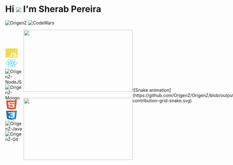 <h1>
  Hi
  <img
    src="https://raw.githubusercontent.com/kaueMarques/kaueMarques/master/hi.gif"
    width="30px"
  />
  I'm Sherab Pereira
</h1>
<p>
  <img
    src="https://komarev.com/ghpvc/?username=OrigenZ&label=Profile%20views&color=0e75b6&style=flat"
    alt="OrigenZ"
  />
  <img
    alt="CodeWars"
    src="https://www.codewars.com/users/OrigenZ/badges/micro"
  />
</p>

<div style="display: flex; align-items: center;">
  <br />
  <div>
    <img
      alt="OrigenZ-Js"
      height="30"
      width="40"
      src="https://raw.githubusercontent.com/devicons/devicon/master/icons/javascript/javascript-plain.svg"
    />
    <img
      alt="OrigenZ-React"
      height="30"
      width="40"
      src="https://raw.githubusercontent.com/devicons/devicon/master/icons/react/react-original.svg"
    />
    <img
      alt="OrigenZ-NodeJS"
      height="30"
      width="40"
      src="https://cdn.jsdelivr.net/gh/devicons/devicon/icons/nodejs/nodejs-original.svg"
    />
    <img
      alt="OrigenZ-Mongo"
      height="30"
      width="40"
      src="https://cdn.jsdelivr.net/gh/devicons/devicon/icons/mongodb/mongodb-original.svg"
    />
    <img
      alt="OrigenZ-HTML"
      height="30"
      width="40"
      src="https://raw.githubusercontent.com/devicons/devicon/master/icons/html5/html5-original.svg"
    />
    <img
      alt="OrigenZ-CSS"
      height="30"
      width="40"
      src="https://raw.githubusercontent.com/devicons/devicon/master/icons/css3/css3-original.svg"
    />
    <img
      alt="OrigenZ-Java"
      height="30"
      width="40"
      src="https://cdn.jsdelivr.net/gh/devicons/devicon/icons/java/java-original.svg"
    />
    <img
      alt="OrigenZ-Git"
      height="30"
      width="40"
      src="https://cdn.jsdelivr.net/gh/devicons/devicon/icons/git/git-original.svg"
    />
  </div>
  <br />
  <br />
  <br />
  <br />
  <div>
    <img
      height="200em"
      width="350em"
      src="https://github-readme-stats.vercel.app/api?username=OrigenZ&show_icons=true&locale=en&theme=dark"
    />
    <br />
    <br />
    <img
      height="200em"
      width="350em"
      src="https://github-readme-stats.vercel.app/api/top-langs/?username=OrigenZ&layout=compact&langs_count=7&theme=dark"
    />
  </div>
  <br />
  <br />
  <div>
    ![Snake animation](https://github.com/OrigenZ/OrigenZ/blob/output/github-contribution-grid-snake.svg)
  </div>
</div>
